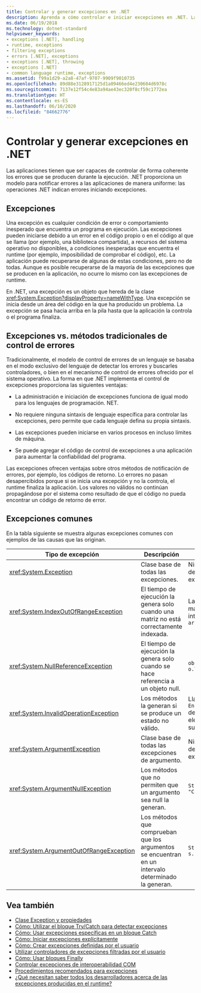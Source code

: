 ```yaml
---
title: Controlar y generar excepciones en .NET
description: Aprenda a cómo controlar e iniciar excepciones en .NET. Las excepciones son el modo en que las operaciones .NET indican un error en las aplicaciones.
ms.date: 06/19/2018
ms.technology: dotnet-standard
helpviewer_keywords:
- exceptions [.NET], handling
- runtime, exceptions
- filtering exceptions
- errors [.NET], exceptions
- exceptions [.NET], throwing
- exceptions [.NET]
- common language runtime, exceptions
ms.assetid: f99a1d29-a2a8-47af-9707-9909f9010735
ms.openlocfilehash: 89d88e3128917125d1a09466ed4e230604d6978c
ms.sourcegitcommit: 7137e12f54c4e83a94ae43ec320f8cf59c1772ea
ms.translationtype: HT
ms.contentlocale: es-ES
ms.lasthandoff: 06/10/2020
ms.locfileid: "84662776"
---
```

# <a name="handling-and-throwing-exceptions-in-net"></a>Controlar y generar excepciones en .NET

Las aplicaciones tienen que ser capaces de controlar de forma coherente los errores que se producen durante la ejecución. .NET proporciona un modelo para notificar errores a las aplicaciones de manera uniforme: las operaciones .NET indican errores iniciando excepciones.

## <a name="exceptions"></a>Excepciones

Una excepción es cualquier condición de error o comportamiento inesperado que encuentra un programa en ejecución. Las excepciones pueden iniciarse debido a un error en el código propio o en el código al que se llama (por ejemplo, una biblioteca compartida), a recursos del sistema operativo no disponibles, a condiciones inesperadas que encuentra el runtime (por ejemplo, imposibilidad de comprobar el código), etc. La aplicación puede recuperarse de algunas de estas condiciones, pero no de todas. Aunque es posible recuperarse de la mayoría de las excepciones que se producen en la aplicación, no ocurre lo mismo con las excepciones de runtime.

En .NET, una excepción es un objeto que hereda de la clase <xref:System.Exception?displayProperty=nameWithType>. Una excepción se inicia desde un área del código en la que ha producido un problema. La excepción se pasa hacia arriba en la pila hasta que la aplicación la controla o el programa finaliza.

## <a name="exceptions-vs-traditional-error-handling-methods"></a>Excepciones vs. métodos tradicionales de control de errores

Tradicionalmente, el modelo de control de errores de un lenguaje se basaba en el modo exclusivo del lenguaje de detectar los errores y buscarles controladores, o bien en el mecanismo de control de errores ofrecido por el sistema operativo. La forma en que .NET implementa el control de excepciones proporciona las siguientes ventajas:

- La administración e iniciación de excepciones funciona de igual modo para los lenguajes de programación. NET.

- No requiere ninguna sintaxis de lenguaje específica para controlar las excepciones, pero permite que cada lenguaje defina su propia sintaxis.

- Las excepciones pueden iniciarse en varios procesos en incluso límites de máquina.

- Se puede agregar el código de control de excepciones a una aplicación para aumentar la confiabilidad del programa.

Las excepciones ofrecen ventajas sobre otros métodos de notificación de errores, por ejemplo, los códigos de retorno. Lo errores no pasan desapercibidos porque si se inicia una excepción y no la controla, el runtime finaliza la aplicación. Los valores no válidos no continúan propagándose por el sistema como resultado de que el código no pueda encontrar un código de retorno de error.

## <a name="common-exceptions"></a>Excepciones comunes

En la tabla siguiente se muestra algunas excepciones comunes con ejemplos de las causas que las originan.

| Tipo de excepción | Descripción | Ejemplo |
| -------------- | ----------- | ------- |
| <xref:System.Exception> | Clase base de todas las excepciones. | Ninguno (utilice una clase derivada de esta excepción). |
| <xref:System.IndexOutOfRangeException> | El tiempo de ejecución la genera solo cuando una matriz no está correctamente indexada. | La indexación de una matriz fuera de su intervalo válido: <br /> `arr[arr.Length+1]` |
| <xref:System.NullReferenceException> | El tiempo de ejecución la genera solo cuando se hace referencia a un objeto null. | `object o = null;` <br /> `o.ToString();` |
| <xref:System.InvalidOperationException> | Los métodos la generan si se produce un estado no válido. | Llamada a `Enumerator.MoveNext()` después de quitar un elemento de la colección subyacente. |
| <xref:System.ArgumentException> | Clase base de todas las excepciones de argumento. | Ninguno (utilice una clase derivada de esta excepción). |
| <xref:System.ArgumentNullException> | Los métodos que no permiten que un argumento sea null la generan. | `String s = null;` <br /> `"Calculate".IndexOf(s);`|
| <xref:System.ArgumentOutOfRangeException> | Los métodos que comprueban que los argumentos se encuentran en un intervalo determinado la generan. | `String s = "string";` <br /> `s.Substring(s.Length+1);` |

## <a name="see-also"></a>Vea también

- [Clase Exception y propiedades](exception-class-and-properties.md)
- [Cómo: Utilizar el bloque Try/Catch para detectar excepciones](how-to-use-the-try-catch-block-to-catch-exceptions.md)
- [Cómo: Usar excepciones específicas en un bloque Catch](how-to-use-specific-exceptions-in-a-catch-block.md)
- [Cómo: Iniciar excepciones explícitamente](how-to-explicitly-throw-exceptions.md)
- [Cómo: Crear excepciones definidas por el usuario](how-to-create-user-defined-exceptions.md)
- [Utilizar controladores de excepciones filtradas por el usuario](using-user-filtered-exception-handlers.md)
- [Cómo: Usar bloques Finally](how-to-use-finally-blocks.md)
- [Controlar excepciones de interoperabilidad COM](handling-com-interop-exceptions.md)
- [Procedimientos recomendados para excepciones](best-practices-for-exceptions.md)
- [¿Qué necesitan saber todos los desarrolladores acerca de las excepciones producidas en el runtime?](https://github.com/dotnet/runtime/blob/master/docs/design/coreclr/botr/exceptions.md)
